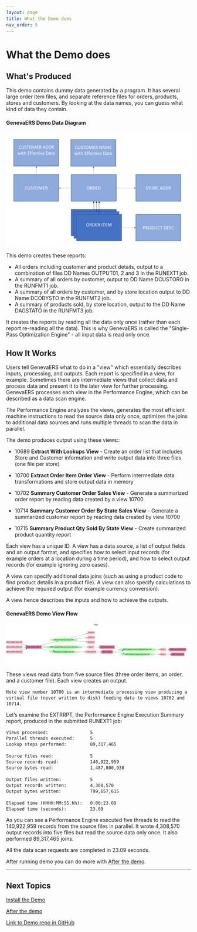 ```yaml
---
layout: page
title: What the Demo does
nav_order: 5
---
```

# What the Demo does

## What's Produced

This demo contains dummy data generated by a program.  It has several large order item files, and separate reference files for orders, products, stores and customers.  By looking at the data  names, you can guess what kind of data they contain.

#### GenevaERS Demo Data Diagram
![(GenevaERS Demo Data)]( ./images/GenevaERSDemoDataDiagram.png )

This demo creates these reports:
- All orders including customer and product details, output to a combination of files DD Names OUTPUT01, 2 and 3 in the RUNEXT1 job.
- A summary of all orders by customer, output to DD Name DCUSTORO in the RUNFMT1 job.
- A summary of all orders by customer, and by store location output to DD Name DCOBYSTO in the RUNFMT2 job.
- A summary of products sold, by store location, output to the DD Name DAGSTATO in the RUNFMT3 job.

It creates the reports by reading all the data only once (rather than each report re-reading all the data).  This is why GenevaERS is called the "Single-Pass Optimization Engine" - all input data is read only once.

## How It Works
Users tell GenevaERS what to do in a "view" which essentially describes inputs, processing, and outputs.  Each report is specified in a view, for example.   Sometimes there are intermediate views that collect data and process data and present it to the later view for further processing. GenevaERS processes each view in the Performance Engine, which can be described as a data scan engine. 

The Performance Engine analyzes the views, generates the most efficient machine instructions to read the source data only once, optimizes the joins to additional data sources and runs multiple threads to scan the data in parallel. 

The demo produces output using these views::

- 10689 __Extract With Lookups View__ - Create an order list that includes Store and Customer information and write output data into three files (one file per store)

- 10700  __Extract Order Item Order View__ - Perform intermediate data transformations and store output data in memory

- 10702 __Summary Customer Order Sales View__ - Generate a summarized order report by reading data created by a view 10700

- 10714 __Summary Customer Order By State Sales View__ - Generate a summarized customer report by reading data created by view 10700

- 10715 __Summary Product Qty Sold By State View__ - Create summarized product quantity report

Each view has a unique ID.  A view has a data source, a list of output fields and an output format, and specifies how to select input records (for example orders at a location during a time period), and how to select output records (for example ignoring zero cases).  

A view can specify additional data joins (such as using a product code to find product details in a product file). A view can also specify calculations to achieve the required output (for example currency conversion).  

A view hence describes the inputs and how to achieve the outputs. 

#### GenevaERS Demo View Flow
![(GenevaERS Demo View Flow)]( ./images/GenevaERSDemoViewFlow.png )

These views read data from five source files (three order items, an order, and a customer file). Each view creates an output.

    Note view number 10700 is an intermediate processing view producing a virtual file (never written to disk) feeding data to views 10702 and 10714.

Let’s examine the EXTRRPT, the Performance Engine Execution Summary report, produced in the submitted RUNEXT1 job: 

    Views processed:                5
    Parallel threads executed:      5
    Lookup steps performed:         89,317,465

    Source files read:              5
    Source records read:            140,922,959
    Source bytes read:              1,487,800,938

    Output files written:           5
    Output records written:         4,308,570
    Output bytes written:           799,657,615

    Elapsed time (HHHH:MM:SS.hh):   0:00:23.09
    Elapsed time (seconds):         23.09

As you can see a Performance Engine executed five threads to read the 140,922,959 records from the source files in parallel. It wrote 4,308,570
output records into five files but read the source data only once. It also performed 89,317,465 joins.

All the data scan requests are completed in 23.09 seconds.


After running demo you can do more with [After the demo](AfterDemo.md).

-----

## Next Topics

[Install the Demo](InstallDemo.md)

[After the demo](AfterDemo.md)

[Link to Demo repo in GitHub](https://github.com/genevaers/demo)
